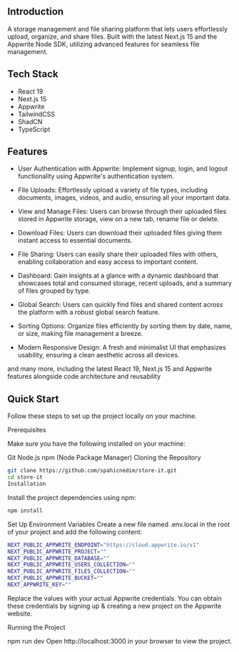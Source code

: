 ## Introduction
A storage management and file sharing platform that lets users effortlessly upload, organize, and share files. Built with the latest Next.js 15 and the Appwrite Node SDK, utilizing advanced features for seamless file management.

## Tech Stack
- React 19
- Next.js 15
- Appwrite
- TailwindCSS
- ShadCN
- TypeScript

## Features
- User Authentication with Appwrite: Implement signup, login, and logout functionality using Appwrite's authentication system.

- FIle Uploads: Effortlessly upload a variety of file types, including documents, images, videos, and audio, ensuring all your important data.

- View and Manage Files: Users can browse through their uploaded files stored in Appwrite storage, view on a new tab, rename file or delete.

- Download Files: Users can download their uploaded files giving them instant access to essential documents.

- File Sharing: Users can easily share their uploaded files with others, enabling collaboration and easy access to important content.

- Dashboard: Gain insights at a glance with a dynamic dashboard that showcases total and consumed storage, recent uploads, and a summary of files grouped by type.

- Global Search: Users can quickly find files and shared content across the platform with a robust global search feature.

- Sorting Options: Organize files efficiently by sorting them by date, name, or size, making file management a breeze.

- Modern Responsive Design: A fresh and minimalist UI that emphasizes usability, ensuring a clean aesthetic across all devices.

and many more, including the latest React 19, Next.js 15 and Appwrite features alongside code architecture and reusability

## Quick Start
Follow these steps to set up the project locally on your machine.

Prerequisites

Make sure you have the following installed on your machine:

Git
Node.js
npm (Node Package Manager)
Cloning the Repository

```bash
git clone https://github.com/spahicnedim/store-it.git
cd store-it
Installation
```

Install the project dependencies using npm:
```bash
npm install
```
Set Up Environment Variables
Create a new file named .env.local in the root of your project and add the following content:
```bash
NEXT_PUBLIC_APPWRITE_ENDPOINT="https://cloud.appwrite.io/v1"
NEXT_PUBLIC_APPWRITE_PROJECT=""
NEXT_PUBLIC_APPWRITE_DATABASE=""
NEXT_PUBLIC_APPWRITE_USERS_COLLECTION=""
NEXT_PUBLIC_APPWRITE_FILES_COLLECTION=""
NEXT_PUBLIC_APPWRITE_BUCKET=""
NEXT_APPWRITE_KEY=""
```
Replace the values with your actual Appwrite credentials. You can obtain these credentials by signing up & creating a new project on the Appwrite website.

Running the Project

npm run dev
Open http://localhost:3000 in your browser to view the project.
